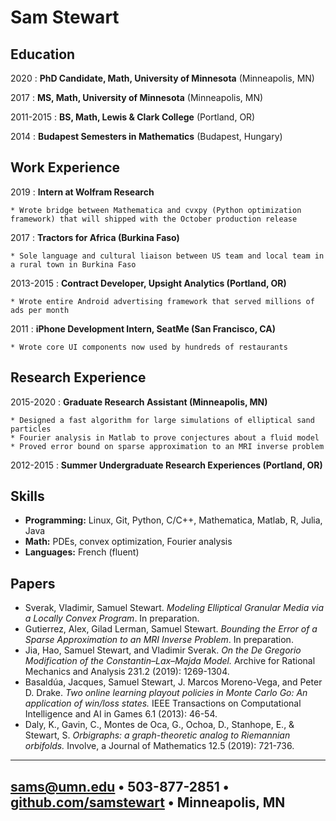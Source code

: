 Sam Stewart
=========================

Education
---------

2020
:   **PhD Candidate, Math, University of Minnesota** (Minneapolis, MN)

2017
:   **MS, Math, University of Minnesota** (Minneapolis, MN)
    

2011-2015
:   **BS, Math, Lewis & Clark College** (Portland, OR)
    
2014
:   **Budapest Semesters in Mathematics** (Budapest, Hungary)

Work Experience
---------------
2019
:    **Intern at Wolfram Research**

    * Wrote bridge between Mathematica and cvxpy (Python optimization framework) that will shipped with the October production release

2017
:    **Tractors for Africa (Burkina Faso)**

    * Sole language and cultural liaison between US team and local team in a rural town in Burkina Faso

2013-2015
:   **Contract Developer, Upsight Analytics (Portland, OR)**

    * Wrote entire Android advertising framework that served millions of ads per month 

2011
:   **iPhone Development Intern, SeatMe (San Francisco, CA)**

    * Wrote core UI components now used by hundreds of restaurants 

Research Experience
--------------------

2015-2020
:     **Graduate Research Assistant (Minneapolis, MN)** 

    * Designed a fast algorithm for large simulations of elliptical sand particles 
    * Fourier analysis in Matlab to prove conjectures about a fluid model 
    * Proved error bound on sparse approximation to an MRI inverse problem  

2012-2015 
:   **Summer Undergraduate Research Experiences (Portland, OR)**

Skills
---------

   * **Programming:** Linux, Git, Python, C/C++, Mathematica, Matlab, R, Julia, Java
   * **Math:** PDEs, convex optimization, Fourier analysis 
   * **Languages:** French (fluent)

Papers
-----------
   * Sverak, Vladimir, Samuel Stewart. *Modeling Elliptical Granular Media via a Locally Convex Program*. In preparation.
   * Gutierrez, Alex, Gilad Lerman, Samuel Stewart. *Bounding the Error of a Sparse Approximation to an MRI Inverse Problem*. In preparation.
   * Jia, Hao, Samuel Stewart, and Vladimir Sverak. *On the De Gregorio Modification of the Constantin–Lax–Majda Model.* Archive for Rational Mechanics and Analysis 231.2 (2019): 1269-1304. 
   * Basaldúa, Jacques, Samuel Stewart, J. Marcos Moreno-Vega, and Peter D. Drake. *Two online learning playout policies in Monte Carlo Go: An application of win/loss states.* IEEE Transactions on Computational Intelligence and AI in Games 6.1 (2013): 46-54.
   * Daly, K., Gavin, C., Montes de Oca, G., Ochoa, D., Stanhope, E., & Stewart, S. *Orbigraphs: a graph-theoretic analog to Riemannian orbifolds.* Involve, a Journal of Mathematics 12.5 (2019): 721-736.

------------------------------------------
<sams@umn.edu> • 503-877-2851 • [github.com/samstewart](https://github.com/samstewart) • Minneapolis, MN
------------------------------------------


